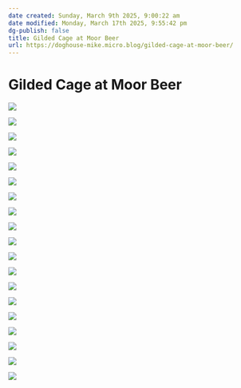 ```yaml
---
date created: Sunday, March 9th 2025, 9:00:22 am
date modified: Monday, March 17th 2025, 9:55:42 pm
dg-publish: false
title: Gilded Cage at Moor Beer
url: https://doghouse-mike.micro.blog/gilded-cage-at-moor-beer/
---
```


# Gilded Cage at Moor Beer

![](https://i.imgur.com/ZVnageW.jpeg)

![](https://i.imgur.com/BGKspil.jpeg)

![](https://i.imgur.com/35pGHej.jpeg)

![](https://i.imgur.com/Nt2vFBG.jpeg)

![](https://i.imgur.com/QBHCaoW.jpeg)

![](https://i.imgur.com/rv5qYA5.jpeg)

![](https://i.imgur.com/cVae3yU.jpeg)

![](https://i.imgur.com/J9oKsPH.jpeg)

![](https://i.imgur.com/q00b0Wy.jpeg)

![](https://i.imgur.com/nlmFQHI.jpeg)

![](https://i.imgur.com/tUSs4y9.jpeg)

![](https://i.imgur.com/mjPkDLQ.jpeg)

![](https://i.imgur.com/JNVMwmR.jpeg)

![](https://i.imgur.com/RPELBhq.jpeg)

![](https://i.imgur.com/WWv7iKt.jpeg)

![](https://i.imgur.com/3c7POCU.jpeg)

![](https://i.imgur.com/OjwwxWi.jpeg)

![](https://i.imgur.com/vt4KBGu.jpeg)

![](https://i.imgur.com/yUWWumk.jpeg)
